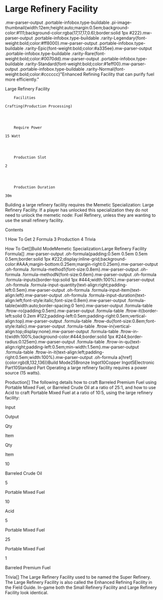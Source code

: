 # Large Refinery Facility

.mw-parser-output .portable-infobox.type-buildable .pi-image-thumbnail{width:12em;height:auto;margin:0.5em;background-color:#111;background-color:rgba(17,17,17,0.6);border:solid 1px #222}.mw-parser-output .portable-infobox.type-buildable .rarity-Legendary{font-weight:bold;color:#ff8000}.mw-parser-output .portable-infobox.type-buildable .rarity-Epic{font-weight:bold;color:#a335ee}.mw-parser-output .portable-infobox.type-buildable .rarity-Rare{font-weight:bold;color:#0070dd}.mw-parser-output .portable-infobox.type-buildable .rarity-Standard{font-weight:bold;color:#1eff00}.mw-parser-output .portable-infobox.type-buildable .rarity-Normal{font-weight:bold;color:#cccccc}"Enhanced Refining Facility that can purify fuel more efficiently."


Large Refinery Facility


	
		
		
	
	


	

	
		Facilities
	
	Crafting(Production Processing)



	
		Require Power
	
	15 Watt



	
		Production Slot
	
	2



	
		Production Duration
	
	30m






Building a large refinery facility requires the Memetic Specialization: Large Refinery Facility. If a player has unlocked this specialization they do not need to unlock the memetic node: Fuel Refinery, unless they are wanting to use the small refinery facility.

Contents

1 How To Get
2 Formula
3 Production
4 Trivia



How To Get[]Build ModeMemetic Specialization:Large Refinery Facility
Formula[]
.mw-parser-output .oh-formula{padding:0.5em 0.5em 0.5em 0.5em;border:solid 1px #222;display:inline-grid;background-color:#AAA;margin-bottom:0.25em;margin-right:0.25em}.mw-parser-output .oh-formula .formula-method1{font-size:0.8em}.mw-parser-output .oh-formula .formula-methodN{font-size:0.6em}.mw-parser-output .oh-formula .formula-inputs{border-top:solid 1px #444;width:100%}.mw-parser-output .oh-formula .formula-input-quantity{text-align:right;padding-left:0.5em}.mw-parser-output .oh-formula .formula-input-item{text-align:left}.mw-parser-output .oh-formula .formula-input-duration{text-align:left;font-style:italic;font-size:0.8em}.mw-parser-output .formula-table{width:auto;border-spacing:0 1em}.mw-parser-output .formula-table .ftrow-ro{padding:0.5em}.mw-parser-output .formula-table .ftrow-it{border-left:solid 0.2em #122;padding-left:0.5em;padding-right:0.5em;vertical-align:top}.mw-parser-output .formula-table .ftrow-du{font-size:0.8em;font-style:italic}.mw-parser-output .formula-table .ftrow-in{vertical-align:top;display:none}.mw-parser-output .formula-table .ftrow-in-t{width:100%;background-color:#444;border:solid 1px #244;border-radius:0.125em}.mw-parser-output .formula-table .ftrow-in-qu{text-align:right;padding-left:0.5em;min-width:1.5em}.mw-parser-output .formula-table .ftrow-in-it{text-align:left;padding-right:0.5em;width:100%}.mw-parser-output .oh-formula a[href]{color:rgb(8,132,136)}Build Mode25Bronze Ingot10Copper Ingot5Electronic Part10Standard Part
Operating a large refinery facility requires a power source (15 watts).

Production[]
The following details how to craft Barreled Premium Fuel using Portable Mixed Fuel, or Barreled Crude Oil at a ratio of 25:1, and how to use Acid to craft Portable Mixed Fuel at a ratio of 10:5, using the large refinery facility:



Input

Output


Qty

Item

Qty

Item


10

Barreled Crude Oil

5

Portable Mixed Fuel


10

Acid

5

Portable Mixed Fuel


25

Portable Mixed Fuel

1

Barreled Premium Fuel

Trivia[]
The Large Refinery Facility used to be named the Super Refinery.
The Large Refinery Facility is also called the Enhanced Refining Facility in the Field Guide.
In-game both the Small Refinery Facility and Large Refinery Facility look identical.
